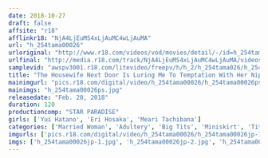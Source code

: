 ```yaml
---
date: 2018-10-27
draft: false
affsite: "r18"
afflinkr18: "NjA4LjEuMS4xLjAuMC4wLjAuMA"
url: "h_254tama00026"
urloriginal: "http://www.r18.com/videos/vod/movies/detail/-/id=h_254tama00026"
urlfinal: "http://media.r18.com/track/NjA4LjEuMS4xLjAuMC4wLjAuMA/videos/vod/movies/detail/-/id=h_254tama00026"
samplevid: "awspv3001.r18.com/litevideo/freepv/h/h_2/h_254tama026/h_254tama026_dmb_w.mp4"
title: "The Housewife Next Door Is Luring Me To Temptation With Her Nip Slips"
mainimgurl: "pics.r18.com/digital/video/h_254tama00026/h_254tama00026ps.jpg"
mainimgs: "h_254tama00026ps.jpg"
releasedate: "Feb. 20, 2018"
duration: 120
productioncomp: "STAR PARADISE"
girls: ['Yui Hatano', 'Eri Hosaka', 'Meari Tachibana']
categories: ['Married Woman', 'Adultery', 'Big Tits', 'Miniskirt', 'Titty Fuck', 'Hi-Def']
imgurls: ['pics.r18.com/digital/video/h_254tama00026/h_254tama00026jp-1.jpg', 'pics.r18.com/digital/video/h_254tama00026/h_254tama00026jp-2.jpg', 'pics.r18.com/digital/video/h_254tama00026/h_254tama00026jp-3.jpg', 'pics.r18.com/digital/video/h_254tama00026/h_254tama00026jp-4.jpg', 'pics.r18.com/digital/video/h_254tama00026/h_254tama00026jp-5.jpg', 'pics.r18.com/digital/video/h_254tama00026/h_254tama00026jp-6.jpg', 'pics.r18.com/digital/video/h_254tama00026/h_254tama00026jp-7.jpg', 'pics.r18.com/digital/video/h_254tama00026/h_254tama00026jp-8.jpg', 'pics.r18.com/digital/video/h_254tama00026/h_254tama00026jp-9.jpg', 'pics.r18.com/digital/video/h_254tama00026/h_254tama00026jp-10.jpg', 'pics.r18.com/digital/video/h_254tama00026/h_254tama00026jp-11.jpg', 'pics.r18.com/digital/video/h_254tama00026/h_254tama00026jp-12.jpg', 'pics.r18.com/digital/video/h_254tama00026/h_254tama00026jp-13.jpg', 'pics.r18.com/digital/video/h_254tama00026/h_254tama00026jp-14.jpg', 'pics.r18.com/digital/video/h_254tama00026/h_254tama00026jp-15.jpg', 'pics.r18.com/digital/video/h_254tama00026/h_254tama00026jp-16.jpg', 'pics.r18.com/digital/video/h_254tama00026/h_254tama00026jp-17.jpg', 'pics.r18.com/digital/video/h_254tama00026/h_254tama00026jp-18.jpg', 'pics.r18.com/digital/video/h_254tama00026/h_254tama00026jp-19.jpg', 'pics.r18.com/digital/video/h_254tama00026/h_254tama00026jp-20.jpg']
imgs: ['h_254tama00026jp-1.jpg', 'h_254tama00026jp-2.jpg', 'h_254tama00026jp-3.jpg', 'h_254tama00026jp-4.jpg', 'h_254tama00026jp-5.jpg', 'h_254tama00026jp-6.jpg', 'h_254tama00026jp-7.jpg', 'h_254tama00026jp-8.jpg', 'h_254tama00026jp-9.jpg', 'h_254tama00026jp-10.jpg', 'h_254tama00026jp-11.jpg', 'h_254tama00026jp-12.jpg', 'h_254tama00026jp-13.jpg', 'h_254tama00026jp-14.jpg', 'h_254tama00026jp-15.jpg', 'h_254tama00026jp-16.jpg', 'h_254tama00026jp-17.jpg', 'h_254tama00026jp-18.jpg', 'h_254tama00026jp-19.jpg', 'h_254tama00026jp-20.jpg']
---
```

